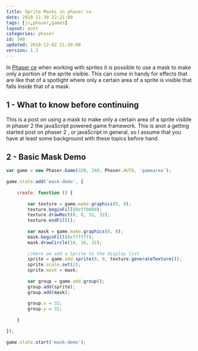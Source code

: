 ```yaml
---
title: Sprite Masks in phaser ce.
date: 2018-11-30 22:21:00
tags: [js,phaser,games]
layout: post
categories: phaser
id: 340
updated: 2018-12-02 21:50:08
version: 1.3
---
```


In [Phaser ce](https://photonstorm.github.io/phaser-ce/) when working with sprites it is possible to use a mask to make only a portion of the sprite visible. This can come in handy for effects that are like that of a spotlight where only a certain area of a sprite is visible that falls inside that of a mask.

<!-- more -->

## 1 - What to know before continuing

This is a post on using a mask to make only a certain area of a sprite visible in phaser 2 the javaScript powered game framework. This is anot a getting started post on phaser 2 , or javaScript in general, so I assume that you have at least some background with these topics before hand.

## 2 - Basic Mask Demo

```js
var game = new Phaser.Game(320, 240, Phaser.AUTO, 'gamearea');
 
game.state.add('mask-demo', {
 
    create: function () {
 
        var texture = game.make.graphics(0, 0);
        texture.beginFill(0xff0000);
        texture.drawRect(0, 0, 32, 32);
        texture.endFill();
 
        var mask = game.make.graphics(0, 0);
        mask.beginFill(0xffffff);
        mask.drawCircle(16, 16, 32);
 
        //Here we add a Sprite to the display list
        sprite = game.add.sprite(0, 0, texture.generateTexture());
        sprite.scale.set(2);
        sprite.mask = mask;
 
        var group = game.add.group();
        group.add(sprite);
        group.add(mask);
 
        group.x = 32;
        group.y = 32;
 
    }
 
});
 
game.state.start('mask-demo');
```